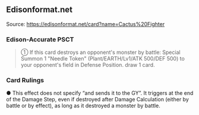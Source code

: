 
## Edisonformat.net

Source: https://edisonformat.net/card?name=Cactus%20Fighter

### Edison-Accurate PSCT

> ① If this card destroys an opponent's monster by battle: Special Summon 1 "Needle Token"
> (Plant/EARTH/Lv1/ATK 500/DEF 500) to your opponent's field in Defense Position.
> draw 1 card.

### Card Rulings

● This effect does not specify “and sends it to the GY”. It triggers at the end of the Damage Step, even if destroyed after Damage Calculation (either by battle or by effect), as long as it destroyed a monster by battle.
            